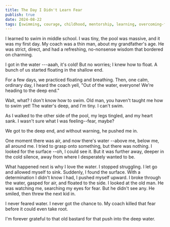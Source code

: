 ```yaml
---
title: The Day I Didn't Learn Fear
publish: true
date: 2024-08-22
tags: [swimming, courage, childhood, mentorship, learning, overcoming-fear, personal-growth, education, life-lessons, bravery, water-sports, coaching, personal-narrative, memoir, inspiration]
---
```


I learned to swim in middle school. I was tiny, the pool was massive, and it was my first day. My coach was a thin man, about my grandfather's age. He was strict, direct, and had a refreshing, no-nonsense wisdom that bordered on charming.

I got in the water ---aaah, it's cold! But no worries; I knew how to float. A bunch of us started floating in the shallow end.

For a few days, we practiced floating and breathing. Then, one calm, ordinary day, I heard the coach yell, "Out of the water, everyone! We're heading to the deep end."

Wait, what? I don't know how to swim. Old man, you haven't taught me how to swim yet! The water's deep, and I'm tiny. I can't swim.

As I walked to the other side of the pool, my legs tingled, and my heart sank. I wasn't sure what I was feeling--fear, maybe?

We got to the deep end, and without warning, he pushed me in.

One moment there was air, and now there's water --above me, below me, all around me. I tried to grasp onto something, but there was nothing. I looked for the surface --oh, I could see it. But it was further away, deeper in the cold silence, away from where I desperately wanted to be.

What happened next is why I love the water.
I stopped struggling. I let go and allowed myself to sink. Suddenly, I found the surface. With a determination I didn't know I had, I pushed myself upward. I broke through the water, gasped for air, and floated to the side. I looked at the old man. He was watching me, searching my eyes for fear. But he didn't see any. He smiled, then threw the next kid in.

I never feared water. I never got the chance to. My coach killed that fear before it could even take root.

I'm forever grateful to that old bastard for that push into the deep water.
